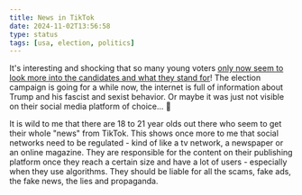 ```yaml
---
title: News in TikTok
date: 2024-11-02T13:56:58
type: status
tags: [usa, election, politics]
---
```


It's interesting and shocking that so many young voters [only now seem to look more into the candidates and what they stand for](https://www.washingtonpost.com/technology/2024/10/31/tiktok-trump-access-hollywood-gen-z/)! The election campaign is going for a while now, the internet is full of information about Trump and his fascist and sexist behavior. Or maybe it was just not visible on their social media platform of choice… 🤔

It is wild to me that there are 18 to 21 year olds out there who seem to get their whole "news" from TikTok. This shows once more to me that social networks need to be regulated - kind of like a tv network, a newspaper or an online magazine. They are responsible for the content on their publishing platform once they reach a certain size and have a lot of users - especially when they use algorithms. They should be liable for all the scams, fake ads, the fake news, the lies and propaganda.
